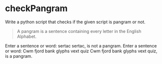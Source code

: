 # checkPangram

Write a python script that checks if the given script is pangram or not.

> A pangram is a sentence containing every letter in the English Alphabet.

  Enter a sentence or word: sertac
  sertac, is not a pangram.
  Enter a sentence or word: Cwm fjord bank glyphs vext quiz
  Cwm fjord bank glyphs vext quiz, is a pangram.
